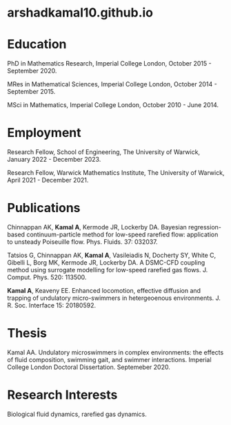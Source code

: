 # arshadkamal10.github.io

# Education

PhD in Mathematics Research,
Imperial College London,
October 2015 - September 2020.

MRes in Mathematical Sciences,
Imperial College London,
October 2014 - September 2015.

MSci in Mathematics,
Imperial College London,
October 2010 - June 2014.

# Employment

Research Fellow,
School of Engineering,
The University of Warwick,
January 2022 - December 2023.

Research Fellow,
Warwick Mathematics Institute,
The University of Warwick,
April 2021 - December 2021.

# Publications

Chinnappan AK, **Kamal A**, Kermode JR, Lockerby DA. Bayesian regression-based continuum-particle method for low-speed rarefied flow: application to unsteady Poiseuille flow. Phys. Fluids. 37: 032037. 

Tatsios G, Chinnappan AK, **Kamal A**, Vasileiadis N, Docherty SY, White C, Gibelli L, Borg MK, Kermode JR, Lockerby DA. A DSMC-CFD coupling method using surrogate modelling for low-speed rarefied gas flows. J. Comput. Phys. 520: 113500.

**Kamal A**, Keaveny EE. Enhanced locomotion, effective diffusion and trapping of undulatory micro-swimmers in hetergeoenous environments. J. R. Soc. Interface 15: 20180592.

# Thesis

Kamal AA. Undulatory microswimmers in complex environments: the effects of fluid composition, swimming gait, and swimmer interactions. Imperial College London Doctoral Dissertation. Septemeber 2020.

# Research Interests

Biological fluid dynamics, rarefied gas dynamics.  






